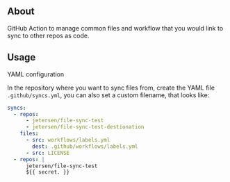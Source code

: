 ## About

GitHub Action to manage common files and workflow that you would link to sync to other repos as code.

## Usage

YAML configuration

In the repository where you want to sync files from, create the YAML file `.github/syncs.yml`, you can also set a custom filename, that looks like:

```yaml
syncs:
  - repos:
      - jetersen/file-sync-test
      - jetersen/file-sync-test-destionation
    files:
      - src: workflows/labels.yml
        dest: .github/workflows/labels.yml
      - src: LICENSE
  - repos: |
      jetersen/file-sync-test
      ${{ secret. }}
```
